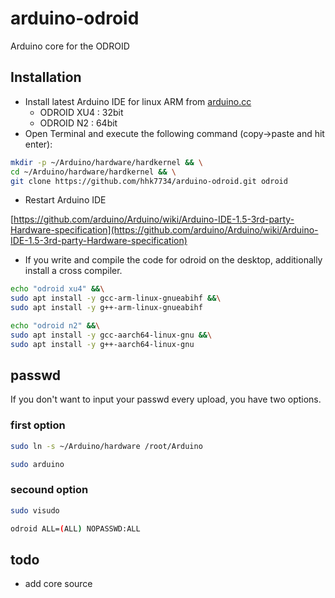 # arduino-odroid

Arduino core for the ODROID

## Installation

- Install latest Arduino IDE for linux ARM from [arduino.cc](https://www.arduino.cc/en/Main/Software)
  - ODROID XU4 : 32bit
  - ODROID N2 : 64bit
- Open Terminal and execute the following command (copy->paste and hit enter):

```bash
mkdir -p ~/Arduino/hardware/hardkernel && \
cd ~/Arduino/hardware/hardkernel && \
git clone https://github.com/hhk7734/arduino-odroid.git odroid
```

- Restart Arduino IDE

[https://github.com/arduino/Arduino/wiki/Arduino-IDE-1.5-3rd-party-Hardware-specification](https://github.com/arduino/Arduino/wiki/Arduino-IDE-1.5-3rd-party-Hardware-specification)

- If you write and compile the code for odroid on the desktop, additionally install a cross compiler.

```bash
echo "odroid xu4" &&\
sudo apt install -y gcc-arm-linux-gnueabihf &&\
sudo apt install -y g++-arm-linux-gnueabihf

echo "odroid n2" &&\
sudo apt install -y gcc-aarch64-linux-gnu &&\
sudo apt install -y g++-aarch64-linux-gnu
```

## passwd

If you don't want to input your passwd every upload, you have two options.

### first option

```bash
sudo ln -s ~/Arduino/hardware /root/Arduino
```

```bash
sudo arduino
```

### secound option

```bash
sudo visudo

odroid ALL=(ALL) NOPASSWD:ALL
```

## todo

- add core source
